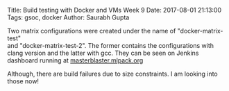 Title: Build testing with Docker and VMs Week 9
Date: 2017-08-01 21:13:00
Tags: gsoc, docker
Author: Saurabh Gupta


Two matrix configurations were created under the name of "docker-matrix-test"  
and "docker-matrix-test-2". The former contains the configurations with clang 
version and the latter with gcc. They can be seen on Jenkins dashboard running
at [masterblaster.mlpack.org](http://masterblaster.mlpack.org)

Although, there are build failures due to size constraints. I am looking into
those now!